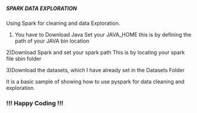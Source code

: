##### SPARK DATA EXPLORATION

Using Spark for cleaning and data Exploration.

1) You have to Download Java 
Set your JAVA_HOME this is by defining the path of your JAVA bin location

2)Download Spark and set your spark path
This is by locating your spark file sbin folder

3)Download the datasets, which I have already set in the Datasets Folder

It is a basic sample of showing how to use pyspark for data cleaning and exploration.

### !!! Happy Coding !!!  
